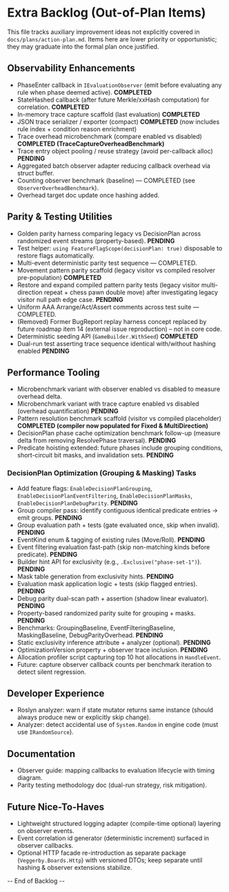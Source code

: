 # Extra Backlog (Out-of-Plan Items)

This file tracks auxiliary improvement ideas not explicitly covered in `docs/plans/action-plan.md`. Items here are lower priority or opportunistic; they may graduate into the formal plan once justified.

## Observability Enhancements

- PhaseEnter callback in `IEvaluationObserver` (emit before evaluating any rule when phase deemed active). **COMPLETED**
- StateHashed callback (after future Merkle/xxHash computation) for correlation. **COMPLETED**
- In-memory trace capture scaffold (last evaluation) **COMPLETED**
- JSON trace serializer / exporter (compact) **COMPLETED** (now includes rule index + condition reason enrichment)
- Trace overhead microbenchmark (compare enabled vs disabled) **COMPLETED (TraceCaptureOverheadBenchmark)**
- Trace entry object pooling / reuse strategy (avoid per-callback alloc) **PENDING**
- Aggregated batch observer adapter reducing callback overhead via struct buffer.
- Counting observer benchmark (baseline) — COMPLETED (see `ObserverOverheadBenchmark`).
- Overhead target doc update once hashing added.

## Parity & Testing Utilities

- Golden parity harness comparing legacy vs DecisionPlan across randomized event streams (property-based). **PENDING**
- Test helper: `using FeatureFlagScope(decisionPlan: true)` disposable to restore flags automatically.
- Multi-event deterministic parity test sequence — COMPLETED.
- Movement pattern parity scaffold (legacy visitor vs compiled resolver pre-population) **COMPLETED**
- Restore and expand compiled pattern parity tests (legacy visitor multi-direction repeat + chess pawn double move) after investigating legacy visitor null path edge case. **PENDING**
- Uniform AAA Arrange/Act/Assert comments across test suite — COMPLETED.
- (Removed) Former BugReport replay harness concept replaced by future roadmap item 14 (external issue reproduction) – not in core code.
- Deterministic seeding API (`GameBuilder.WithSeed`) **COMPLETED**
- Dual-run test asserting trace sequence identical with/without hashing enabled **PENDING**

## Performance Tooling

- Microbenchmark variant with observer enabled vs disabled to measure overhead delta.
- Microbenchmark variant with trace capture enabled vs disabled (overhead quantification) **PENDING**
- Pattern resolution benchmark scaffold (visitor vs compiled placeholder) **COMPLETED (compiler now populated for Fixed & MultiDirection)**
- DecisionPlan phase cache optimization benchmark follow-up (measure delta from removing ResolvePhase traversal). **PENDING**
- Predicate hoisting extended: future phases include grouping conditions, short-circuit bit masks, and invalidation sets. **PENDING**

### DecisionPlan Optimization (Grouping & Masking) Tasks

- Add feature flags: `EnableDecisionPlanGrouping`, `EnableDecisionPlanEventFiltering`, `EnableDecisionPlanMasks`, `EnableDecisionPlanDebugParity`. **PENDING**
- Group compiler pass: identify contiguous identical predicate entries -> emit groups. **PENDING**
- Group evaluation path + tests (gate evaluated once, skip when invalid). **PENDING**
- EventKind enum & tagging of existing rules (Move/Roll). **PENDING**
- Event filtering evaluation fast-path (skip non-matching kinds before predicate). **PENDING**
- Builder hint API for exclusivity (e.g., `.Exclusive("phase-set-1")`). **PENDING**
- Mask table generation from exclusivity hints. **PENDING**
- Evaluation mask application logic + tests (skip flagged entries). **PENDING**
- Debug parity dual-scan path + assertion (shadow linear evaluator). **PENDING**
- Property-based randomized parity suite for grouping + masks. **PENDING**
- Benchmarks: GroupingBaseline, EventFilteringBaseline, MaskingBaseline, DebugParityOverhead. **PENDING**
- Static exclusivity inference attribute + analyzer (optional). **PENDING**
- OptimizationVersion property + observer trace inclusion. **PENDING**
- Allocation profiler script capturing top 10 hot allocations in `HandleEvent`.
- Future: capture observer callback counts per benchmark iteration to detect silent regression.

## Developer Experience

- Roslyn analyzer: warn if state mutator returns same instance (should always produce new or explicitly skip change).
- Analyzer: detect accidental use of `System.Random` in engine code (must use `IRandomSource`).

## Documentation

- Observer guide: mapping callbacks to evaluation lifecycle with timing diagram.
- Parity testing methodology doc (dual-run strategy, risk mitigation).

## Future Nice-To-Haves

- Lightweight structured logging adapter (compile-time optional) layering on observer events.
- Event correlation id generator (deterministic increment) surfaced in observer callbacks.
- Optional HTTP facade re-introduction as separate package (`Veggerby.Boards.Http`) with versioned DTOs; keep separate until hashing & observer extensions stabilize.

-- End of Backlog --
